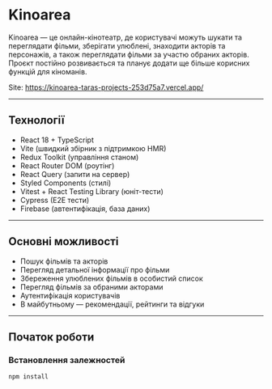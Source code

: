 # Kinoarea

Kinoarea — це онлайн-кінотеатр, де користувачі можуть шукати та переглядати фільми, зберігати улюблені, знаходити акторів та персонажів, а також переглядати фільми за участю обраних акторів. Проєкт постійно розвивається та планує додати ще більше корисних функцій для кіноманів.

Site: https://kinoarea-taras-projects-253d75a7.vercel.app/

---

## Технології

- React 18 + TypeScript  
- Vite (швидкий збірник з підтримкою HMR)  
- Redux Toolkit (управління станом)  
- React Router DOM (роутінг)  
- React Query (запити на сервер)  
- Styled Components (стилі)  
- Vitest + React Testing Library (юнiт-тести)  
- Cypress (E2E тести)  
- Firebase (автентифікація, база даних)  

---

## Основні можливості

- Пошук фільмів та акторів  
- Перегляд детальної інформації про фільми  
- Збереження улюблених фільмів в особистий список  
- Перегляд фільмів за обраними акторами  
- Аутентифікація користувачів  
- В майбутньому — рекомендації, рейтинги та відгуки  

---

## Початок роботи

### Встановлення залежностей

```bash
npm install
